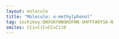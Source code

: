 ```yaml
---
layout: molecule
title: "Molecule: o-methylphenol"
tag: inchikey:QWVGKYWNOKOFNN-UHFFFAOYSA-N
smiles: CC1=C(C=CC=C1)O
---
```

